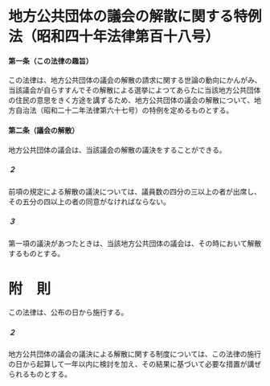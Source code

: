 # 地方公共団体の議会の解散に関する特例法（昭和四十年法律第百十八号）
#### 第一条（この法律の趣旨）
この法律は、地方公共団体の議会の解散の請求に関する世論の動向にかんがみ、当該議会が自らすすんでその解散による選挙によつてあらたに当該地方公共団体の住民の意思をきく方途を講ずるため、地方公共団体の議会の解散について、地方自治法（昭和二十二年法律第六十七号）の特例を定めるものとする。
#### 第二条（議会の解散）
地方公共団体の議会は、当該議会の解散の議決をすることができる。
##### ２
前項の規定による解散の議決については、議員数の四分の三以上の者が出席し、その五分の四以上の者の同意がなければならない。
##### ３
第一項の議決があつたときは、当該地方公共団体の議会は、その時において解散するものとする。
# 附　則
この法律は、公布の日から施行する。
##### ２
地方公共団体の議会の議決による解散に関する制度については、この法律の施行の日から起算して一年以内に検討を加え、その結果に基づいて必要な措置が講ぜられるものとする。
